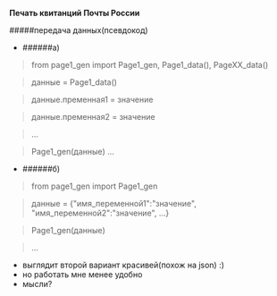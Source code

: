 **Печать квитанций Почты России**



#####передача данных(псевдокод)
* ######а) 

> from page1_gen import Page1_gen, Page1_data(), PageXX_data() 
 
>данные = Page1_data()

>данные.пременная1 = значение

>данные.пременная2 = значение

>...
 
>Page1_gen(данные)
>...
 
* ######б)
>from page1_gen import Page1_gen 
 
>данные = {"имя_переменной1":"значение", "имя_переменной2":"значение", ...}
 
>Page1_gen(данные)

>...

- выглядит второй вариант красивей(похож на json) :)
- но работать мне менее удобно
- мысли?
